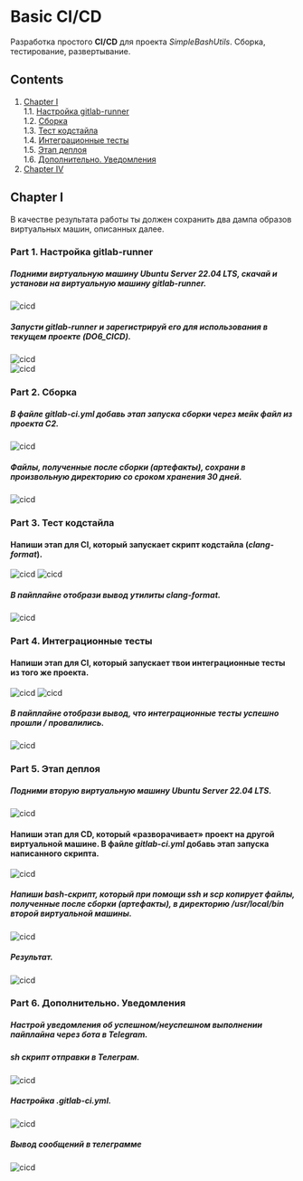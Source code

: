 # Basic CI/CD

Разработка простого **CI/CD** для проекта *SimpleBashUtils*. Сборка, тестирование, развертывание.

## Contents

1. [Chapter I](#chapter-i) \
   1.1. [Настройка gitlab-runner](#part-1-настройка-gitlab-runner)  
   1.2. [Сборка](#part-2-сборка)  
   1.3. [Тест кодстайла](#part-3-тест-кодстайла)   
   1.4. [Интеграционные тесты](#part-4-интеграционные-тесты)  
   1.5. [Этап деплоя](#part-5-этап-деплоя)  
   1.6. [Дополнительно. Уведомления](#part-6-дополнительно-уведомления)
4. [Chapter IV](#chapter-iv)


## Chapter I

В качестве результата работы ты должен сохранить два дампа образов виртуальных машин, описанных далее. 


### Part 1. Настройка **gitlab-runner**


##### Подними виртуальную машину *Ubuntu Server 22.04 LTS*, скачай и установи на виртуальную машину gitlab-runner.
![cicd](img/1.png)<br>

##### Запусти **gitlab-runner** и зарегистрируй его для использования в текущем проекте (*DO6_CICD*).
![cicd](img/2.png)<br>
![cicd](img/3.png)<br>

### Part 2. Сборка

##### В файле _gitlab-ci.yml_ добавь этап запуска сборки через мейк файл из проекта _C2_.
![cicd](img/4.png)<br>

##### Файлы, полученные после сборки (артефакты), сохрани в произвольную директорию со сроком хранения 30 дней.
![cicd](img/5.png)<br>

### Part 3. Тест кодстайла

#### Напиши этап для **CI**, который запускает скрипт кодстайла (*clang-format*).
![cicd](img/6.0.png)
![cicd](img/6.1.png)<br>

##### В пайплайне отобрази вывод утилиты *clang-format*.
![cicd](img/7.png)<br>


### Part 4. Интеграционные тесты

#### Напиши этап для **CI**, который запускает твои интеграционные тесты из того же проекта.
![cicd](img/6.0.png)
![cicd](img/8.png)

##### В пайплайне отобрази вывод, что интеграционные тесты успешно прошли / провалились.
![cicd](img/9.png)

### Part 5. Этап деплоя

##### Подними вторую виртуальную машину *Ubuntu Server 22.04 LTS*.
![cicd](img/10.png)

#### Напиши этап для **CD**, который «разворачивает» проект на другой виртуальной машине. В файле _gitlab-ci.yml_ добавь этап запуска написанного скрипта.

![cicd](img/11.png)

##### Напиши bash-скрипт, который при помощи **ssh** и **scp** копирует файлы, полученные после сборки (артефакты), в директорию */usr/local/bin* второй виртуальной машины.
![cicd](img/12.png)

##### Результат.
![cicd](img/121.png)

### Part 6. Дополнительно. Уведомления

##### Настрой уведомления об успешном/неуспешном выполнении пайплайна через бота  в *Telegram*.

##### sh скрипт отправки в Телеграм.
![cicd](img/13.png)

##### Настройка .gitlab-ci.yml.
![cicd](img/14.png)

##### Вывод сообщений в телеграмме
![cicd](img/15.png)